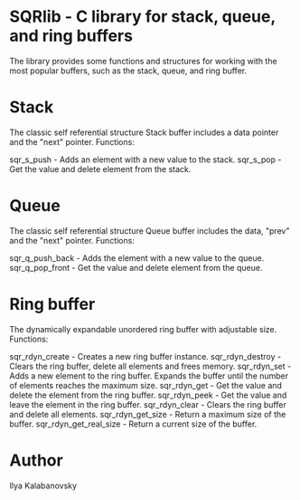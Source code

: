 # SQRlib - C library for stack, queue, and ring buffers

The library provides some functions and structures for working with the most popular buffers, such as the stack, queue, and ring buffer.

# Stack
The classic self referential structure Stack buffer includes a data pointer and the "next" pointer.
Functions:

   sqr_s_push - Adds an element with a new value to the stack.
   sqr_s_pop - Get the value and delete element from the stack.

# Queue
The classic self referential structure Queue buffer includes the data, "prev" and the "next" pointer.
Functions:

   sqr_q_push_back - Adds the element with a new value to the queue.
   sqr_q_pop_front - Get the value and delete element from the queue.

# Ring buffer
The dynamically expandable unordered ring buffer with adjustable size.
Functions:

   sqr_rdyn_create - Creates a new ring buffer instance.
   sqr_rdyn_destroy - Clears the ring buffer, delete all elements and frees memory. 
   sqr_rdyn_set - Adds a new element to the ring buffer. Expands the buffer until the number of elements reaches the maximum size.
   sqr_rdyn_get - Get the value and delete the element from the ring buffer.
   sqr_rdyn_peek - Get the value and leave the element in the ring buffer.
   sqr_rdyn_clear - Clears the ring buffer and delete all elements.
   sqr_rdyn_get_size - Return a maximum size of the buffer.
   sqr_rdyn_get_real_size - Return a current size of the buffer.

# Author
Ilya Kalabanovsky
